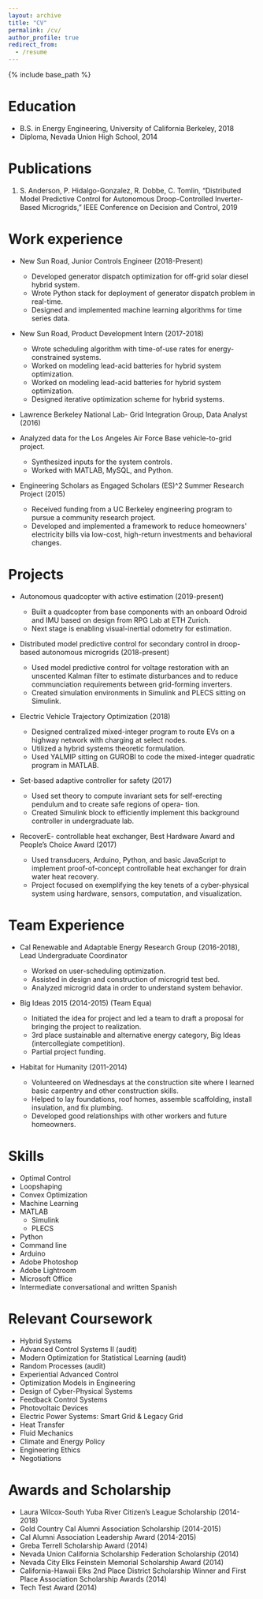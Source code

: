 ```yaml
---
layout: archive
title: "CV"
permalink: /cv/
author_profile: true
redirect_from:
  - /resume
---
```


{% include base_path %}

Education
======
* B.S. in Energy Engineering, University of California Berkeley, 2018
* Diploma, Nevada Union High School, 2014

Publications
======
1.	S. Anderson, P. Hidalgo-Gonzalez, R. Dobbe, C. Tomlin, “Distributed Model Predictive Control for Autonomous Droop-Controlled Inverter-Based Microgrids,” IEEE Conference on Decision and Control, 2019

Work experience
======
* New Sun Road, Junior Controls Engineer (2018-Present)
    * Developed generator dispatch optimization for off-grid solar diesel hybrid system. 
    * Wrote Python stack for deployment of generator dispatch problem in real-time.
    * Designed and implemented machine learning algorithms for time series data.

* New Sun Road, Product Development Intern (2017-2018)
    * Wrote scheduling algorithm with time-of-use rates for energy-constrained systems. 
    * Worked on modeling lead-acid batteries for hybrid system optimization.
    * Worked on modeling lead-acid batteries for hybrid system optimization.
    * Designed iterative optimization scheme for hybrid systems.

* Lawrence Berkeley National Lab- Grid Integration Group, Data Analyst (2016) 
* Analyzed data for the Los Angeles Air Force Base vehicle-to-grid project.
    * Synthesized inputs for the system controls.
    * Worked with MATLAB, MySQL, and Python.
    
* Engineering Scholars as Engaged Scholars (ES)^2 Summer Research Project (2015)
    * Received funding from a UC Berkeley engineering program to pursue a community research project. 
    * Developed and implemented a framework to reduce homeowners' electricity bills via low-cost, high-return 
    investments and behavioral changes.
    
Projects
======

* Autonomous quadcopter with active estimation (2019-present)
    * Built a quadcopter from base components with an onboard Odroid and IMU based on design from RPG Lab at ETH Zurich.
    * Next stage is enabling visual-inertial odometry for estimation. 

* Distributed model predictive control for secondary control in droop-based autonomous microgrids (2018-present)
    * Used model predictive control for voltage restoration with an unscented Kalman filter to estimate disturbances and
     to reduce communciation requirements between grid-forming inverters.
    * Created simulation environments in Simulink and PLECS sitting on Simulink.
    
* Electric Vehicle Trajectory Optimization (2018)
    * Designed centralized mixed-integer program to route EVs on a highway network with charging at select nodes.
    * Utilized a hybrid systems theoretic formulation.
    * Used YALMIP sitting on GUROBI to code the mixed-integer quadratic program in MATLAB.

* Set-based adaptive controller for safety (2017)
    * Used set theory to compute invariant sets for self-erecting pendulum and to create safe regions of opera- tion.
    * Created Simulink block to efficiently implement this background controller in undergraduate lab.

* RecoverE- controllable heat exchanger, Best Hardware Award and People’s Choice Award (2017)
    * Used transducers, Arduino, Python, and basic JavaScript to implement proof-of-concept controllable heat exchanger 
    for drain water heat recovery.
    * Project focused on exemplifying the key tenets of a cyber-physical system using hardware, sensors, computation,
    and visualization.
  
Team Experience
======
* Cal Renewable and Adaptable Energy Research Group (2016-2018), Lead Undergraduate Coordinator 
    * Worked on user-scheduling optimization.
    * Assisted in design and construction of microgrid test bed.
    * Analyzed microgrid data in order to understand system behavior.
    
* Big Ideas 2015 (2014-2015) (Team Equa)
    * Initiated the idea for project and led a team to draft a proposal for bringing the project to realization. 
    * 3rd place sustainable and alternative energy category, Big Ideas (intercollegiate competition).
    * Partial project funding.
    
* Habitat for Humanity (2011-2014)
    * Volunteered on Wednesdays at the construction site where I learned basic carpentry and other 
    construction skills. 
    * Helped to lay foundations, roof homes, assemble scaffolding, install insulation, and fix plumbing. 
    * Developed good relationships with other workers and future homeowners.
    
Skills
======
* Optimal Control
* Loopshaping 
* Convex Optimization
* Machine Learning
* MATLAB
  * Simulink
  * PLECS
* Python
* Command line
* Arduino
* Adobe Photoshop
* Adobe Lightroom
* Microsoft Office
* Intermediate conversational and written Spanish

Relevant Coursework
======
* Hybrid Systems
* Advanced Control Systems II (audit)
* Modern Optimization for Statistical Learning (audit)
* Random Processes (audit)
* Experiential Advanced Control
* Optimization Models in Engineering
* Design of Cyber-Physical Systems
* Feedback Control Systems
* Photovoltaic Devices
* Electric Power Systems: Smart Grid & Legacy Grid
* Heat Transfer
* Fluid Mechanics
* Climate and Energy Policy
* Engineering Ethics
* Negotiations

Awards and Scholarship
=====
* Laura Wilcox-South Yuba River Citizen’s League Scholarship (2014-2018) 
* Gold Country Cal Alumni Association Scholarship (2014-2015)
* Cal Alumni Association Leadership Award (2014-2015)
* Greba Terrell Scholarship Award (2014)
* Nevada Union California Scholarship Federation Scholarship (2014)
* Nevada City Elks Feinstein Memorial Scholarship Award (2014)
* California-Hawaii Elks 2nd Place District Scholarship Winner and First Place Association Scholarship Awards (2014)
* Tech Test Award (2014)